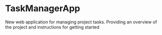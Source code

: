 # TaskManagerApp
New web application for managing project tasks.
 Providing an overview of the project and instructions for getting started